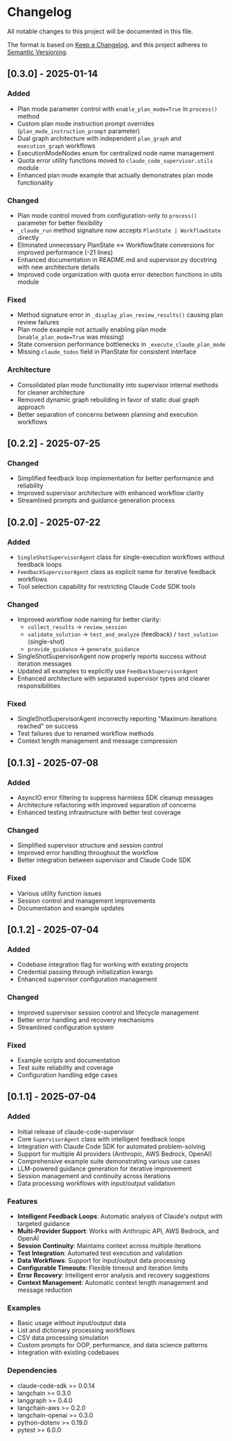 # Changelog

All notable changes to this project will be documented in this file.

The format is based on [Keep a Changelog](https://keepachangelog.com/en/1.0.0/),
and this project adheres to [Semantic Versioning](https://semver.org/spec/v2.0.0.html).

## [0.3.0] - 2025-01-14

### Added
- Plan mode parameter control with `enable_plan_mode=True` in `process()` method
- Custom plan mode instruction prompt overrides (`plan_mode_instruction_prompt` parameter)
- Dual graph architecture with independent `plan_graph` and `execution_graph` workflows
- ExecutionModeNodes enum for centralized node name management
- Quota error utility functions moved to `claude_code_supervisor.utils` module
- Enhanced plan mode example that actually demonstrates plan mode functionality

### Changed
- Plan mode control moved from configuration-only to `process()` parameter for better flexibility
- `_claude_run` method signature now accepts `PlanState | WorkflowState` directly
- Eliminated unnecessary PlanState ↔ WorkflowState conversions for improved performance (-21 lines)
- Enhanced documentation in README.md and supervisor.py docstring with new architecture details
- Improved code organization with quota error detection functions in utils module

### Fixed
- Method signature error in `_display_plan_review_results()` causing plan review failures
- Plan mode example not actually enabling plan mode (`enable_plan_mode=True` was missing)
- State conversion performance bottlenecks in `_execute_claude_plan_mode`
- Missing `claude_todos` field in PlanState for consistent interface

### Architecture
- Consolidated plan mode functionality into supervisor internal methods for cleaner architecture
- Removed dynamic graph rebuilding in favor of static dual graph approach
- Better separation of concerns between planning and execution workflows

## [0.2.2] - 2025-07-25

### Changed
- Simplified feedback loop implementation for better performance and reliability
- Improved supervisor architecture with enhanced workflow clarity
- Streamlined prompts and guidance generation process

## [0.2.0] - 2025-07-22

### Added
- `SingleShotSupervisorAgent` class for single-execution workflows without feedback loops
- `FeedbackSupervisorAgent` class as explicit name for iterative feedback workflows  
- Tool selection capability for restricting Claude Code SDK tools

### Changed
- Improved workflow node naming for better clarity:
  - `collect_results` → `review_session` 
  - `validate_solution` → `test_and_analyze` (feedback) / `test_solution` (single-shot)
  - `provide_guidance` → `generate_guidance`
- SingleShotSupervisorAgent now properly reports success without iteration messages
- Updated all examples to explicitly use `FeedbackSupervisorAgent`
- Enhanced architecture with separated supervisor types and clearer responsibilities

### Fixed
- SingleShotSupervisorAgent incorrectly reporting "Maximum iterations reached" on success
- Test failures due to renamed workflow methods
- Context length management and message compression

## [0.1.3] - 2025-07-08

### Added
- AsyncIO error filtering to suppress harmless SDK cleanup messages
- Architecture refactoring with improved separation of concerns
- Enhanced testing infrastructure with better test coverage

### Changed
- Simplified supervisor structure and session control
- Improved error handling throughout the workflow
- Better integration between supervisor and Claude Code SDK

### Fixed
- Various utility function issues
- Session control and management improvements
- Documentation and example updates

## [0.1.2] - 2025-07-04

### Added
- Codebase integration flag for working with existing projects
- Credential passing through initialization kwargs
- Enhanced supervisor configuration management

### Changed
- Improved supervisor session control and lifecycle management
- Better error handling and recovery mechanisms
- Streamlined configuration system

### Fixed
- Example scripts and documentation
- Test suite reliability and coverage
- Configuration handling edge cases

## [0.1.1] - 2025-07-04

### Added
- Initial release of claude-code-supervisor
- Core `SupervisorAgent` class with intelligent feedback loops
- Integration with Claude Code SDK for automated problem-solving
- Support for multiple AI providers (Anthropic, AWS Bedrock, OpenAI)
- Comprehensive example suite demonstrating various use cases
- LLM-powered guidance generation for iterative improvement
- Session management and continuity across iterations
- Data processing workflows with input/output validation

### Features
- **Intelligent Feedback Loops**: Automatic analysis of Claude's output with targeted guidance
- **Multi-Provider Support**: Works with Anthropic API, AWS Bedrock, and OpenAI
- **Session Continuity**: Maintains context across multiple iterations
- **Test Integration**: Automated test execution and validation
- **Data Workflows**: Support for input/output data processing
- **Configurable Timeouts**: Flexible timeout and iteration limits
- **Error Recovery**: Intelligent error analysis and recovery suggestions
- **Context Management**: Automatic context length management and message reduction

### Examples
- Basic usage without input/output data
- List and dictionary processing workflows  
- CSV data processing simulation
- Custom prompts for OOP, performance, and data science patterns
- Integration with existing codebases

### Dependencies
- claude-code-sdk >= 0.0.14
- langchain >= 0.3.0
- langgraph >= 0.4.0  
- langchain-aws >= 0.2.0
- langchain-openai >= 0.3.0
- python-dotenv >= 0.19.0
- pytest >= 6.0.0